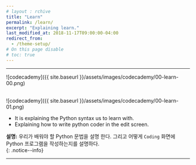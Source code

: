 ```yaml
---
# layout : rchive
title: "Learn"
permalink: /learn/
excerpt: "Explaining learn."
last_modified_at: 2018-11-17T09:00:00-04:00
redirect_from:
  - /theme-setup/
# On this page disable
# toc: true
---
```

    
    
    
<hr/>

![codecademy]({{ site.baseurl }}/assets/images/codecademy/00-learn-00.png)    
<br>

![codecademy]({{ site.baseurl }}/assets/images/codecademy/00-learn-01.png)    

* It is explaining the Python syntax us to learn with.
* Explaining how to write python coder in the edit screen.

**설명:** 우리가 배워야 할 Python 문법을 설명 한다. 그리고 어떻게 `Coding` 화면에 Python 프로그램을 작성하는지를 설명하다.  
{: .notice--info}


<hr/>    
<br>    